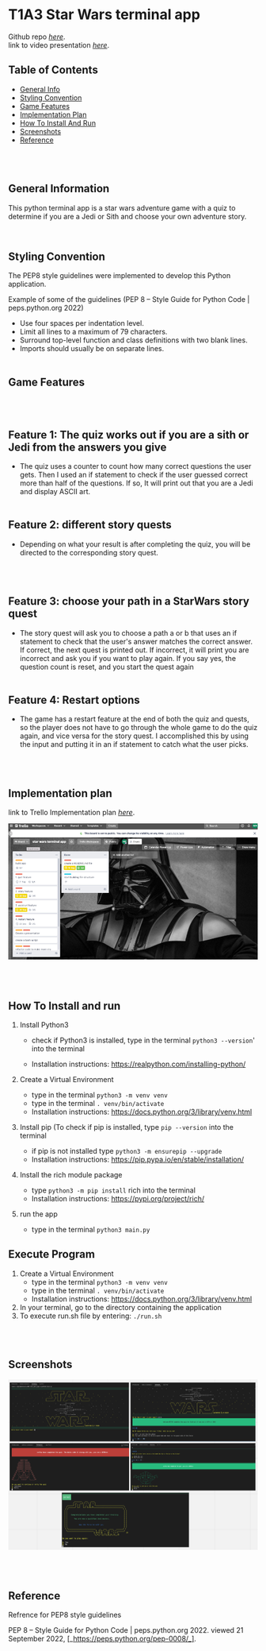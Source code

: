 # T1A3 Star Wars terminal app

Github repo [_here_](https://github.com/roger2727/MitchellRoger_T1A3). \
link to video presentation [_here_](hkg).

## Table of Contents

- [General Info](#general-information)
- [Styling Convention](#styling-convention)
- [Game Features](#game-features)
- [Implementation Plan](#implementation-plan)
- [How To Install And Run](#how-to-install-and-run)
- [Screenshots](#screenshots)
- [Reference](#reference)

<br>
<br>

## **General Information**

This python terminal app is a star wars adventure game with a quiz to determine if you are a Jedi or Sith and choose your own adventure story.

<br>

## **Styling Convention**

The PEP8 style guidelines were implemented to develop this Python application.

Example of some of the guidelines (PEP 8 – Style Guide for Python Code | peps.python.org 2022)

- Use four spaces per indentation level.
- Limit all lines to a maximum of 79 characters.
- Surround top-level function and class definitions with two blank lines.
- Imports should usually be on separate lines.
  <br>
  <br>

## **Game Features**

<br>
<br>

## **Feature 1: The quiz works out if you are a sith or Jedi from the answers you give**

- The quiz uses a counter to count how many correct questions the user gets. Then I used an if statement to check if the user guessed correct more than half of the questions. If so, It will print out that you are a Jedi and display ASCII art.
  <br>
  <br>

## **Feature 2: different story quests**

- Depending on what your result is after completing the quiz, you will be directed to the corresponding story quest.

<br>
<br>

## **Feature 3: choose your path in a StarWars story quest**

- The story quest will ask you to choose a path a or b that uses an if statement to check that the user's answer matches the correct answer. If correct, the next quest is printed out. If incorrect, it will print you are incorrect and ask you if you want to play again. If you say yes, the question count is reset, and you start the quest again
  <br>
  <br>

## **Feature 4: Restart options**

- The game has a restart feature at the end of both the quiz and quests, so the player does not have to go through the whole game to do the quiz again, and vice versa for the story quest. I accomplished this by using the input and putting it in an if statement to catch what the user picks.

<br>
<br>

## **Implementation plan**

link to Trello Implementation plan [_here_](https://trello.com/b/p572wN56/star-wars-terminal-app).

![Example screenshot](/docs/trelloboard.png)

<br>
<br>

## **How To Install and run**

1. Install Python3

   - check if Python3 is installed, type in the terminal `python3 --version`' into the terminal

   - Installation instructions: https://realpython.com/installing-python/

2. Create a Virtual Environment

   - type in the terminal `python3 -m venv venv`
   - type in the terminal `. venv/bin/activate`
   - Installation instructions: https://docs.python.org/3/library/venv.html

3. Install pip (To check if pip is installed, type `pip --version` into the terminal

   - if pip is not installed type `python3 -m ensurepip --upgrade`
   - Installation instructions: https://pip.pypa.io/en/stable/installation/

4. Install the rich module package

   - type `python3 -m pip install` rich into the terminal
   - Installation instructions: https://pypi.org/project/rich/

5. run the app

   - type in the terminal `python3 main.py`

## Execute Program

1. Create a Virtual Environment
   - type in the terminal `python3 -m venv venv`
   - type in the terminal `. venv/bin/activate`
   - Installation instructions: https://docs.python.org/3/library/venv.html
2. In your terminal, go to the directory containing the application
3. To execute run.sh file by entering: `./run.sh`

<br>
<br>

## **Screenshots**

![Example screenshot](/docs/Screen%20Shots.png)

<br>
<br>

## **Reference**

Refrence for PEP8 style guidelines

PEP 8 – Style Guide for Python Code | peps.python.org 2022. viewed 21 September 2022, [_https://peps.python.org/pep-0008/_].
